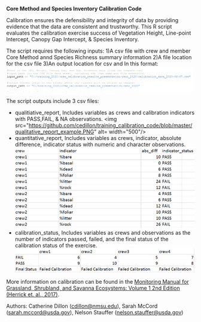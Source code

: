**Core Method and Species Inventory Calibration Code**

Calibration ensures the defensibility and integrity of data by providing evidence that the data are consistent and trustworthy. This R script evaluates the calibration exercise success of Vegetation Height, Line-point Intercept, Canopy Gap Intercept, & Species Inventory. 

The script requires the following inputs:
1)A csv file with crew and member Core Method annd Species Richness summary information
2)A file location for the csv file
3)An output location for csv and 
  In this format: 
 <img src="https://github.com/cedillon/training_calibration_code/blob/master/input_screenshot.PNG" alt="File Dir." width="500"/>

The script outputs include 3 csv files:
- qualitiative_report, Includes variables as crews and calibration indicators with PASS,FAIL, & NA observations.
<img src="https://github.com/cedillon/training_calibration_code/blob/master/qualitative_report_example.PNG" alt=  width="500"/>
- quantitative_report, Includes variables as crews, indicator, absolute difference, indicator status with numeric and character observations.
![image](https://github.com/cedillon/training_calibration_code/blob/master/quantitative_report_example.PNG)
- calibration_status, Includes variables as crews and observations as the number of indicators passed, failed, and the final status of the calibration status of the exercise.
![image](https://github.com/cedillon/training_calibration_code/blob/master/calibration_status_example.PNG)


More information on calibration can be found in the [Monitoring Manual for Grassland, Shrubland, and Savanna Ecosystems: Volume 1 2nd Edition (Herrick et. al., 2017)](https://www.landscapetoolbox.org/manuals/monitoring-manual/). 

Authors: Catherine Dillon (cdillon@nmsu.edu), Sarah McCord (sarah.mccord@usda.gov), Nelson Stauffer (nelson.stauffer@usda.gov)

